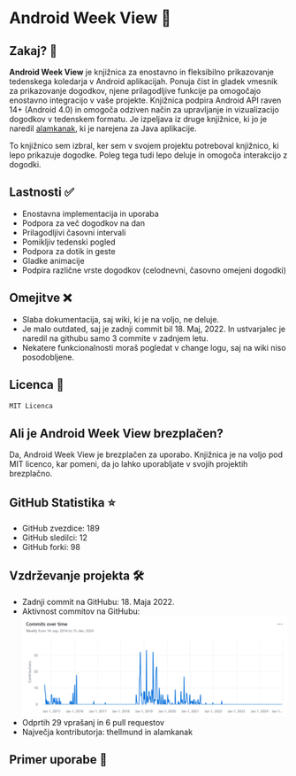 
# Android Week View 📅

## Zakaj? 🤔

**Android Week View** je knjižnica za enostavno in fleksibilno prikazovanje tedenskega koledarja v Android aplikacijah. Ponuja čist in gladek vmesnik za prikazovanje dogodkov, njene prilagodljive funkcije pa omogočajo enostavno integracijo v vaše projekte. Knjižnica podpira Android API raven 14+ (Android 4.0) in omogoča odziven način za upravljanje in vizualizacijo dogodkov v tedenskem formatu. Je izpeljava iz druge knjižnice, ki jo je naredil [alamkanak](https://github.com/alamkanak/Android-Week-View), ki je narejena za Java aplikacije.

To knjižnico sem izbral, ker sem v svojem projektu potreboval knjižnico, ki lepo prikazuje dogodke. Poleg tega tudi lepo deluje in omogoča interakcijo z dogodki.

## Lastnosti ✅

- Enostavna implementacija in uporaba
- Podpora za več dogodkov na dan
- Prilagodljivi časovni intervali
- Pomikljiv tedenski pogled
- Podpora za dotik in geste
- Gladke animacije
- Podpira različne vrste dogodkov (celodnevni, časovno omejeni dogodki)

## Omejitve ❌

- Slaba dokumentacija, saj wiki, ki je na voljo, ne deluje.
- Je malo outdated, saj je zadnji commit bil 18. Maj, 2022. In ustvarjalec je naredil na githubu samo 3 commite v zadnjem letu.
- Nekatere funkcionalnosti moraš pogledat v change logu, saj na wiki niso posodobljene.

## Licenca 📜

```plaintext
MIT Licenca
```

## Ali je Android Week View brezplačen?

Da, Android Week View je brezplačen za uporabo. Knjižnica je na voljo pod MIT licenco, kar pomeni, da jo lahko uporabljate v svojih projektih brezplačno.

## GitHub Statistika ⭐

- GitHub zvezdice: 189
- GitHub sledilci: 12
- GitHub forki: 98

## Vzdrževanje projekta 🛠️

- Zadnji commit na GitHubu: 18. Maja 2022.
- Aktivnost commitov na GitHubu: ![img.png](img.png)
- Odprtih 29 vprašanj in 6 pull requestov
- Največja kontributorja: thellmund in alamkanak

## Primer uporabe 🚀


